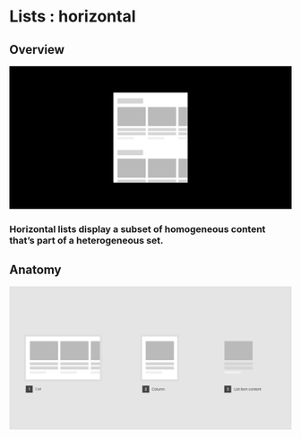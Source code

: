 # Lists : horizontal

## Overview

![](../.gitbook/assets/group-28-copy-2.png)

### Horizontal lists display a subset of homogeneous content that’s part of a heterogeneous set.



## Anatomy

![](../.gitbook/assets/group-22-copy-copy-3.png)

